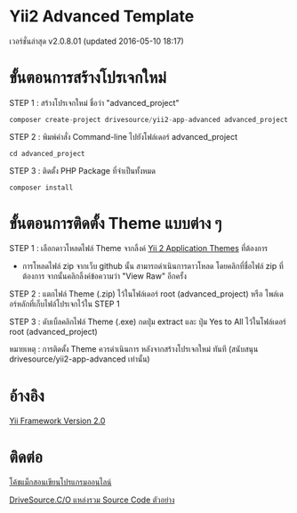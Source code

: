 # Yii2 Advanced Template
เวอร์ชั่นล่าสุด v2.0.8.01 (updated 2016-05-10 18:17)

# ขั้นตอนการสร้างโปรเจกใหม่
STEP 1 : สร้างโปรเจกใหม่ ชื่อว่า "advanced_project"
```php
composer create-project drivesource/yii2-app-advanced advanced_project "v2.0.8.01"
```

STEP 2 : พิมพ์คำสั่ง Command-line ไปยังโฟล์เดอร์ advanced_project
```php
cd advanced_project
```

STEP 3 : ติดตั้ง PHP Package ที่จำเป็นทั้งหมด
```php
composer install 
```

# ขั้นตอนการติดตั้ง Theme แบบต่าง ๆ
STEP 1 : เลือกดาวโหลดไฟล์ Theme จากลิ้งค์ [Yii 2 Application Themes](https://github.com/drivesource/yii2-app-themes) ที่ต้องการ
- การโหลดไฟล์ zip จากเว็บ github นั้น สามารถดำเนินการดาวโหลด โดยคลิกที่ชื่อไฟล์ zip ที่ต้องการ จากนั้นคลิกลิ้งค์ข้อความว่า "View Raw" อีกครั้ง

STEP 2 : แตกไฟล์ Theme (.zip) ไว้ในโฟล์เดอร์ root (advanced_project) หรือ โพล์เดอร์หลักที่เก็บไฟล์โปรเจกไว้ใน STEP 1

STEP 3 : ดับเบิ้ลคลิกไฟล์ Theme (.exe) กดปุ่ม extract และ ปุ่ม Yes to All ไว้ในโฟล์เดอร์ root (advanced_project)

หมายเหตุ : การติดตั้ง Theme ควรดำเนินการ หลังจากสร้างโปรเจกใหม่ ทันที (สนับสนุน drivesource/yii2-app-advanced เท่านั้น)

# อ้างอิง
[Yii Framework Version 2.0](http://www.yiiframework.com/)

# ติดต่อ
[โค้ชแม็กสอนเขียนโปรแกรมออนไลน์](https://www.facebook.com/coursetrainingonline/)

[DriveSource.C/O แหล่งรวม Source Code ตัวอย่าง](https://www.facebook.com/1688805961374090)
